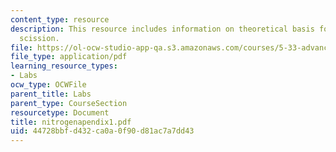 ```yaml
---
content_type: resource
description: This resource includes information on theoretical basis for nitrogen
  scission.
file: https://ol-ocw-studio-app-qa.s3.amazonaws.com/courses/5-33-advanced-chemical-experimentation-and-instrumentation-fall-2007/44728bbfd432ca0a0f90d81ac7a7dd43_nitrogenapendix1.pdf
file_type: application/pdf
learning_resource_types:
- Labs
ocw_type: OCWFile
parent_title: Labs
parent_type: CourseSection
resourcetype: Document
title: nitrogenapendix1.pdf
uid: 44728bbf-d432-ca0a-0f90-d81ac7a7dd43
---
```

